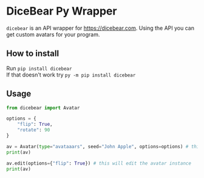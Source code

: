 # DiceBear Py Wrapper
`dicebear` is an API wrapper for https://dicebear.com. Using the API you can get custom avatars for your program.

## How to install
Run `pip install dicebear`\
If that doesn't work try `py -m pip install dicebear`

## Usage
```python
from dicebear import Avatar

options = {
    "flip": True,
    "rotate": 90
}

av = Avatar(type="avataaars", seed="John Apple", options=options) # this returns a URL to the avatar
print(av)

av.edit(options={"flip": True}) # this will edit the avatar instance 
print(av)
```